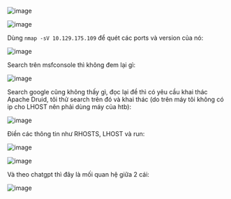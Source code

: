 ![image](https://github.com/user-attachments/assets/08f9f396-ea5a-4771-a99e-6d39fad8e573)

![image](https://github.com/user-attachments/assets/3fcd2a87-4f84-4040-9ccd-bd95b16c5b1b)

Dùng `nmap -sV 10.129.175.109` để quét các ports và version của nó:

![image](https://github.com/user-attachments/assets/375c72b2-973a-4e37-bd99-aa8169a0e736)

Search trên msfconsole thì không đem lại gì:

![image](https://github.com/user-attachments/assets/799efbad-9b5f-41a8-bd06-9a0da4fdfcf6)

Search google cũng không thấy gì, đọc lại đề thì có yêu cầu khai thác Apache Druid, tôi thử search trên đó và khai thác (do trên máy tôi không có ip cho LHOST nên phải dùng máy của htb):

![image](https://github.com/user-attachments/assets/1c970d4d-fcd5-4955-aac7-7a7b6e0ae14b)

Điền các thông tin như RHOSTS, LHOST và run:

![image](https://github.com/user-attachments/assets/5e0d5aa8-7c0f-497f-9f9b-7f021e89f1f5)

![image](https://github.com/user-attachments/assets/4ffe0bf0-f82b-4903-8d04-d7ab4cfdaad0)

Và theo chatgpt thì đây là mối quan hệ giữa 2 cái:

![image](https://github.com/user-attachments/assets/1d3c0066-71e3-4910-99e0-6070f19b8939)
